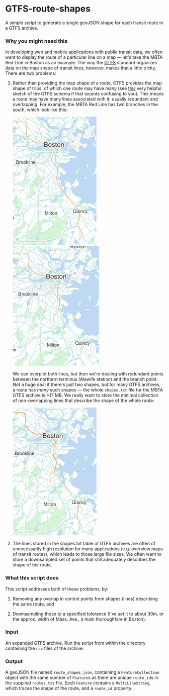 # GTFS-route-shapes
A simple script to generate a single geoJSON shape for each transit route in a GTFS archive.

### Why you might need this
In developing web and mobile applications with public transit data, we often want to display the route of a particular line on a map — let's take the MBTA Red Line in Boston as an example. The way the [GTFS](https://developers.google.com/transit/gtfs/?hl=en) standard organizes data on the map shape of transit lines, however, makes that a little tricky. There are two problems: 

1. Rather than providing the map shape of a route, GTFS provides the map shape of trips, of which one route may have many (see [this](http://blog.openplans.org/wp-content/uploads/2012/08/image30471.png) very helpful sketch of the GTFS schema if that sounds confusing to you). This means a route may have many lines associated with it, usually redundant and overlapping. For example, the MBTA Red Line has two branches in the south, which look like this:

    ![Map of the MBTA Red Line Braintree branch](/readme-images/Braintree.png?raw=true "Braintree branch")
    ![Map of the MBTA Red Line Ashmont branch](/readme-images/Ashmont.png?raw=true "Ashmont branch")

    We can overplot both lines, but then we're dealing with redundant points between the northern terminus (Alewife station) and the branch point. Not a huge deal if there's just two shapes, but for many GTFS archives, a route has _many_ such shapes — the whole `shapes.txt` file for the MBTA GTFS archive is >17 MB. We really want to store the minimal collection of non-overlapping lines that describe the shape of the whole route:

    ![Map of both MBTA Red Line branches](/readme-images/Both.png?raw=true "Both branches")

2. The lines stored in the shapes.txt table of GTFS archives are often of unnecessarily high resolution for many applications (e.g. overview maps of transit routes), which leads to those large file sizes. We often want to store a downsampled set of points that still adequately describes the shape of the route.

### What this script does
This script addresses both of these problems, by:

1. Removing any overlap in control points from shapes (lines) describing the same route, and

2. Downsampling those to a specified tolerance (I've set it to about 30m, or the approx. width of Mass. Ave., a main thoroughfare in Boston). 

### Input
An expanded GTFS archive. Run the script from within the directory containing the `csv` files of the archive. 

### Output
A geoJSON file named `route_shapes.json`, containing a `FeatureCollection` object with the same number of `Feature`s as there are unique `route_id`s in the supplied `routes.txt` file. Each `Feature` contains a `MultiLineString`, which traces the shape of the route, and a `route_id` property. 

